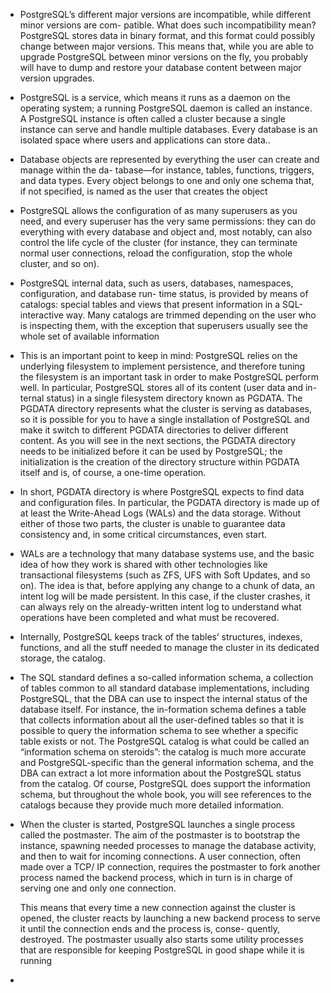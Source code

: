 * PostgreSQL’s different major versions are incompatible, while different minor versions are com-
patible. What does such incompatibility mean? PostgreSQL stores data in binary format, and
this format could possibly change between major versions. This means that, while you are able
to upgrade PostgreSQL between minor versions on the fly, you probably will have to dump and
restore your database content between major version upgrades.

* PostgreSQL is a service, which means it runs as a daemon on the operating system; a running
PostgreSQL daemon is called an instance. A PostgreSQL instance is often called a cluster because
a single instance can serve and handle multiple databases. Every database is an isolated space
where users and applications can store data..

* Database objects are represented by everything the user can create and manage within the da-
tabase—for instance, tables, functions, triggers, and data types. Every object belongs to one and
only one schema that, if not specified, is named as the user that creates the object

* PostgreSQL allows the configuration of as many superusers as you need, and every superuser
has the very same permissions: they can do everything with every database and object and, most
notably, can also control the life cycle of the cluster (for instance, they can terminate normal user
connections, reload the configuration, stop the whole cluster, and so on).

* PostgreSQL internal data, such as users, databases, namespaces, configuration, and database run-
time status, is provided by means of catalogs: special tables and views that present information
in a SQL-interactive way. Many catalogs are trimmed depending on the user who is inspecting
them, with the exception that superusers usually see the whole set of available information

* This is an important point to keep in mind: PostgreSQL relies on the underlying filesystem to
implement persistence, and therefore tuning the filesystem is an important task in order to make
PostgreSQL perform well. In particular, PostgreSQL stores all of its content (user data and in-
ternal status) in a single filesystem directory known as PGDATA. The PGDATA directory represents
what the cluster is serving as databases, so it is possible for you to have a single installation of
PostgreSQL and make it switch to different PGDATA directories to deliver different content. As you
will see in the next sections, the PGDATA directory needs to be initialized before it can be used by
PostgreSQL; the initialization is the creation of the directory structure within PGDATA itself and
is, of course, a one-time operation.

* In short, PGDATA directory is where PostgreSQL expects to find data and
configuration files. In particular, the PGDATA directory is made up of at least the Write-Ahead
Logs (WALs) and the data storage. Without either of those two parts, the cluster is unable to
guarantee data consistency and, in some critical circumstances, even start.

* WALs are a technology that many database systems use, and the basic idea of how they work is
shared with other technologies like transactional filesystems (such as ZFS, UFS with Soft Updates,
and so on). The idea is that, before applying any change to a chunk of data, an intent log will
be made persistent. In this case, if the cluster crashes, it can always rely on the already-written
intent log to understand what operations have been completed and what must be recovered.

* Internally, PostgreSQL keeps track of the tables’ structures, indexes, functions, and all the stuff
needed to manage the cluster in its dedicated storage, the catalog.

* The SQL standard defines a so-called information schema, a collection of tables common to all standard 
database implementations, including PostgreSQL, that the DBA can use to inspect the internal status of 
the database itself. For instance, the in-formation schema defines a table that collects information 
about all the user-defined tables so that it is possible to query the information schema to see whether a 
specific table exists or not. The PostgreSQL catalog is what could be called an “information schema on 
steroids”: the catalog is much more accurate and PostgreSQL-specific than the general information schema, 
and the DBA can extract a lot more information about the PostgreSQL status from the catalog. Of course,
PostgreSQL does support the information schema, but throughout the whole book, you will see references to 
the catalogs because they provide much more detailed information.

* When the cluster is started, PostgreSQL launches a single process called the postmaster. The aim of
the postmaster is to bootstrap the instance, spawning needed processes to manage the database
activity, and then to wait for incoming connections. A user connection, often made over a TCP/
IP connection, requires the postmaster to fork another process named the backend process, which
in turn is in charge of serving one and only one connection.

    This means that every time a new connection against the cluster is opened, the cluster reacts by
    launching a new backend process to serve it until the connection ends and the process is, conse-
    quently, destroyed. The postmaster usually also starts some utility processes that are responsible
    for keeping PostgreSQL in good shape while it is running

*     